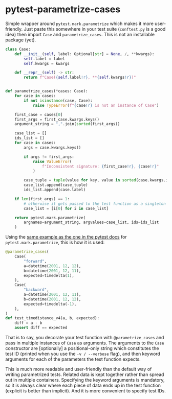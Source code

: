 # pytest-parametrize-cases

Simple wrapper around `pytest.mark.parametrize` which makes it more user-friendly. Just paste this somewhere in your test suite (`conftest.py` is a good idea) then import `Case` and `parametrize_cases`. This is not an installable package (yet).

```python
class Case:
    def __init__(self, label: Optional[str] = None, /, **kwargs):
        self.label = label
        self.kwargs = kwargs

    def __repr__(self) -> str:
        return f"Case({self.label!r}, **{self.kwargs!r})"


def parametrize_cases(*cases: Case):
    for case in cases:
        if not isinstance(case, Case):
            raise TypeError(f"{case!r} is not an instance of Case")

    first_case = cases[0]
    first_args = first_case.kwargs.keys()
    argument_string = ",".join(sorted(first_args))

    case_list = []
    ids_list = []
    for case in cases:
        args = case.kwargs.keys()

        if args != first_args:
            raise ValueError(
                f"Inconsistent signature: {first_case!r}, {case!r}"
            )

        case_tuple = tuple(value for key, value in sorted(case.kwargs.items()))
        case_list.append(case_tuple)
        ids_list.append(case.label)

    if len(first_args) == 1:
        # otherwise it gets passed to the test function as a singleton tuple
        case_list = [i[0] for i in case_list]

    return pytest.mark.parametrize(
        argnames=argument_string, argvalues=case_list, ids=ids_list
    )
```

Using the [same example as the one in the pytest docs](https://docs.pytest.org/en/stable/example/parametrize.html#different-options-for-test-ids) for `pytest.mark.parametrize`, this is how it is used:

```python
@parametrize_cases(
    Case(
        "forward",
        a=datetime(2001, 12, 12),
        b=datetime(2001, 12, 11),
        expected=timedelta(1),
    ),
    Case(
        "backward",
        a=datetime(2001, 12, 11),
        b=datetime(2001, 12, 12),
        expected=timedelta(-1),
    ),
)
def test_timedistance_v4(a, b, expected):
    diff = a - b
    assert diff == expected
```


That is to say, you decorate your test function with `@parametrize_cases` and pass in multiple instances of `Case` as arguments. The arguments to the `Case` constructor are [optionally] a positional-only string which constitutes the test ID (printed when you use the `-v / --verbose` flag), and then keyword arguments for each of the parameters the test function expects.

This is much more readable and user-friendly than the default way of writing parametrized tests. Related data is kept together rather than spread out in multiple containers. Specifying the keyword arguments is mandatory, so it is always clear where each piece of data ends up in the test function (explicit is better than implicit). And it is more convenient to specify test IDs.
